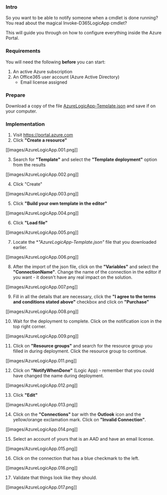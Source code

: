 ### **Intro**
So you want to be able to notify someone when a cmdlet is done running? You read about the magical Invoke-D365LogicApp cmdlet?

This will guide you through on how to configure everything inside the Azure Portal.

### **Requirements**
You will need the following **before** you can start:
1. An active Azure subscription
2. An Office365 user account (Azure Active Directory)
   - Email license assigned

### **Prepare**
Download a copy of the file [AzureLogicApp-Template.json](https://raw.githubusercontent.com/d365collaborative/d365fo.tools/master/AzureLogicApp-Template.json)
 and save if on your computer.

### **Implementation**
1. Visit https://portal.azure.com
2. Click **"Create a resource"**
 
[[images/AzureLogicApp.001.png]]

3. Search for **"Template"** and select the **"Template deployment"** option from the results

[[images/AzureLogicApp.002.png]]

4. Click "Create"

[[images/AzureLogicApp.003.png]]

5. Click **"Build your own template in the editor"**

[[images/AzureLogicApp.004.png]]

6. Click **"Load file"**

[[images/AzureLogicApp.005.png]]

7. Locate the **"AzureLogicApp-Template.json"* file that you downloaded earlier.

[[images/AzureLogicApp.006.png]]

8. After the import of the json file, click on the **"Variables"** and select the **"ConnectionName"**. Change the name of the connection in the editor if you want - it doesn't have any real impact on the solution.

[[images/AzureLogicApp.007.png]]

9. Fill in all the details that are necessary, click the **"I agree to the terms and conditions stated above"** checkbox and click on **"Purchase"**

[[images/AzureLogicApp.008.png]]

10. Wait for the deployment to complete. Click on the notification icon in the top right corner.

[[images/AzureLogicApp.009.png]]

11. Click on **"Resource groups"** and search for the resource group you filled in during deployment. Click the resource group to continue.

[[images/AzureLogicApp.011.png]]

12. Click on **"NotifyWhenDone"** (Logic App) - remember that you could have changed the name during deployment.

[[images/AzureLogicApp.012.png]]

13. Click **"Edit"**

[[images/AzureLogicApp.013.png]]

14. Click on the **"Connections"** bar with the **Outlook** icon and the yellow/orange exclamation mark. Click on **"Invalid Connection"**.

[[images/AzureLogicApp.014.png]]

15. Select an account of yours that is an AAD and have an email license.

[[images/AzureLogicApp.015.png]]

16. Click on the connection that has a blue checkmark to the left.

[[images/AzureLogicApp.016.png]]

17. Validate that things look like they should.

[[images/AzureLogicApp.017.png]]